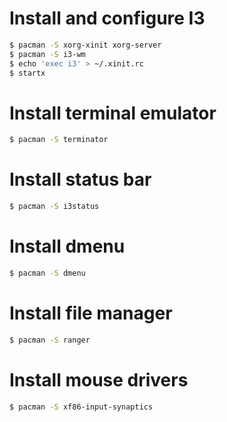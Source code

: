 # Install and configure I3
```sh
$ pacman -S xorg-xinit xorg-server
$ pacman -S i3-wm
$ echo 'exec i3' > ~/.xinit.rc
$ startx
```

# Install terminal emulator
```sh
$ pacman -S terminator
```

# Install status bar
```sh
$ pacman -S i3status
```

# Install dmenu
```sh
$ pacman -S dmenu
```

# Install file manager
```sh
$ pacman -S ranger
```

# Install mouse drivers
```sh
$ pacman -S xf86-input-synaptics
```
